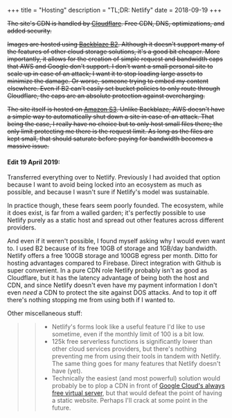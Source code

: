+++
title = "Hosting"
description = "TL;DR: Netlify"
date = 2018-09-19
+++

~~The site's CDN is handled by [Cloudflare](https://www.cloudflare.com/). Free CDN, DNS, optimizations, and added security.~~

~~Images are hosted using [Backblaze B2](https://www.backblaze.com/b2/cloud-storage.html). Although it doesn't support many of the features of other cloud storage solutions, it's a good bit cheaper. More importantly, it allows for the creation of simple request and bandwidth caps that AWS and Google don't support. I don't want a small personal site to scale up in case of an attack; I want it to stop loading large assets to minimize the damage. Or worse, someone trying to embed my content elsewhere. Even if B2 can't easily set bucket policies to only route through Cloudflare, the caps are an absolute protection against overcharging.~~

~~The site itself is hosted on [Amazon S3](https://aws.amazon.com/s3/). Unlike Backblaze, AWS doesn't have a simple way to automatically shut down a site in case of an attack. That being the case, I really have no choice but to only host small files there; the only limit protecting me there is the request limit. As long as the files are kept small, that should saturate before paying for bandwidth becomes a massive issue.~~

#### Edit 19 April 2019:

Transferred everything over to Netlify. Previously I had avoided that option because I want to avoid being locked into an ecosystem as much as possible, and because I wasn't sure if Netlify's model was sustainable.

In practice though, these fears seem poorly founded. The ecosystem, while it does exist, is far from a walled garden; it's perfectly possible to use Netlify purely as a static host and spread out other features across different providers. 

And even if it weren't possible, I found myself asking why I would even want to. I used B2 because of its free 10GB of storage and 1GB/day bandwidth. Netlify offers a free 100GB storage and 100GB egress per month. Ditto for hosting advantages compared to Firebase. Direct integration with Github is super convenient. In a pure CDN role Netlify probably isn't as good as Cloudflare, but it has the latency advantage of being both the host and CDN, and since Netlify doesn't even have my payment information I don't even *need* a CDN to protect the site against DOS attacks. And to top it off there's nothing stopping me from using both if I wanted to. 

Other miscellaneous stuff:

>>   * Netlify's forms look like a useful feature I'd like to use sometime, even if the monthly limit of 100 is a bit low.  
>>   * 125k free serverless functions is significantly lower than other cloud services providers, but there's nothing preventing me from using their tools in tandem with Netlify. The same thing goes for many features that Netlify doesn't have (yet).  
>>   * Technically the easiest (and most powerful) solution would probably be to plop a CDN in front of [Google Cloud's always free virtual server](https://cloud.google.com/free/), but that would defeat the point of having a static website. Perhaps I'll crack at some point in the future. 